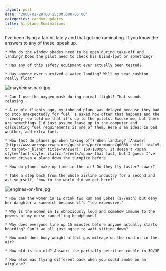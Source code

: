 ```yaml
---
layout: post
date: '2008-01-28T00:15:00.000-05:00'
categories: random-updates
title: Airplane Ruminations
---
```


I've been flying a fair bit lately and that got me ruminating. If you know the answers to any of these, speak up.



	* Why do the window shades need to be open during take-off and landing? Does the pilot need to check his blind-spot or something?

	* Has any of this safety equipment ever actually been tested?

	* Has anyone ever survived a water landing? Will my seat cushion really float?






![maybeimashark.jpg](/assets/2008/maybeimashark.jpg)



	* Can I use the oxygen mask during normal flight? That sounds relaxing.

	* A couple flights ago, my inbound plane was delayed because they had to stop unexpectedly for fuel. I asked how often that happens and the friendly rep told me that it's up to the pilots. Excuse me, but there are somethings I'd just assume leave up to the computer and calculating fuel requirements is one of them. Here's an idea: in bad weather, add extra fuel.

	* How fast do planes go when taking off? When landing? [Answer](http://www.aerospaceweb.org/question/performance/q0088.shtml" id="x5-t" target="_blank" title="Answer): 150-180mph. It doesn't <span style="font-style: italic;">feel</span> that fast, but I guess I've never driven a plane down the turnpike before.

	* How do planes make up time in the air? Do they fly faster? Lower?

	* Take a step back from the whole airline industry for a second and ask yourself, "how in the world did we get here?"






![engines-on-fire.jpg](/assets/2008/engines-on-fire.jpg)



	* How can the women in 1E drink two Rum and Cokes ($7/each) but deny her daughter a sandwich because it's "too expensive."

	* Why is the women in 1E obnoxiously loud and somehow immune to the powers of my noise-cancelling headphones?

	* Why does everyone line up 15 minutes before anyone actually starts boarding? Can't we all just agree to wait sitting down?

	* How much does body weight affect gas mileage on the road or in the air?

	* How old is too old? Answer: the partially petrified couple in 3D/3E

	* How else was flying different back when you could smoke on an airplane?


